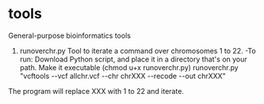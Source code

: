 # tools
General-purpose bioinformatics tools

1. runoverchr.py
Tool to iterate a command over chromosomes 1 to 22.
-To run: 
Download Python script, and place it in a directory that's on your path. Make it executable (chmod u+x runoverchr.py)
runoverchr.py "vcftools --vcf allchr.vcf --chr chrXXX --recode --out chrXXX"

The program will replace XXX with 1 to 22 and iterate.
